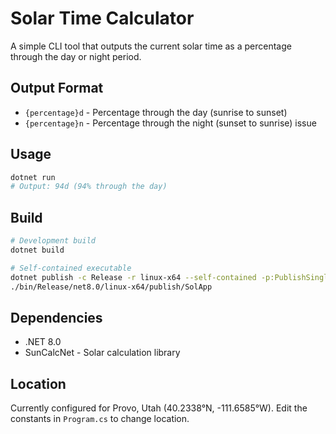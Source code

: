 # Solar Time Calculator

A simple CLI tool that outputs the current solar time as a percentage through the day or night period.

## Output Format

- `{percentage}d` - Percentage through the day (sunrise to sunset)
- `{percentage}n` - Percentage through the night (sunset to sunrise)
issue
## Usage

```bash
dotnet run
# Output: 94d (94% through the day)
```

## Build

```bash
# Development build
dotnet build

# Self-contained executable
dotnet publish -c Release -r linux-x64 --self-contained -p:PublishSingleFile=true
./bin/Release/net8.0/linux-x64/publish/SolApp
```

## Dependencies

- .NET 8.0
- SunCalcNet - Solar calculation library

## Location

Currently configured for Provo, Utah (40.2338°N, -111.6585°W). Edit the constants in `Program.cs` to change location.